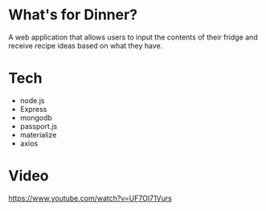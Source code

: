 # What's for Dinner?
A web application that allows users to input the contents of their fridge and receive recipe ideas based on what they have.


# Tech
- node.js
- Express
- mongodb
- passport.js
- materialize
- axios

# Video

https://www.youtube.com/watch?v=UF7Ol71Vurs
